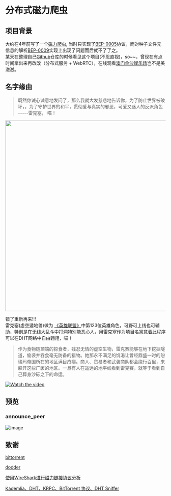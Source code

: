 # 分布式磁力爬虫
      
## 项目背景
大约在4年前写了一个[磁力爬虫](https://github.com/tookbra/dht-crawl), 当时只实现了[BEP-0005](http://www.bittorrent.org/beps/bep_0005.html)协议，而对种子文件元信息的解析[BEP-0009](https://www.cnblogs.com/LittleHann/p/6180296.html)实现上出现了问题而后就不了了之。   
某天在整理自己[Github](https://github.com/tookbra?tab=repositories)仓库的时候看见这个项目(不忍直视)，so~~，曾现在有点时间拿出来再改改（分布式服务 + WebRTC），在线观看[澳门金沙娱乐场](https://en.wikipedia.org/wiki/Sands_Macao)岂不是美滋滋。
     
## 名字缘由
  
> 既然你诚心诚意地发问了，那么我就大发慈悲地告诉你，为了防止世界被破坏，，为了守护世界的和平，贯彻爱与真实的邪恶，可爱又迷人的反派角色 -----雷克塞， 喵！    
   
   
<div align=center><img src="https://i.loli.net/2020/03/14/mK35rwUG1hjCNRF.jpg" width="600"/></div>
   
   
错了重新再来!!!  
雷克塞(虚空遁地兽)做为 [《英雄联盟》](https://lol.qq.com "标题")中第123位英雄角色，可野可上线也可辅助，特别是在无线大乱斗中打洞特别能恶心人，用雷克塞作为项目名寓意着此程序可以在DHT网络中自由翱翔，喵！
    
> 作为食物链顶端的掠食者，残忍无情的虚空生物，雷克赛能够在地下挖掘隧道，偷袭并吞食毫无防备的猎物。她那永不满足的饥渴让曾经鼎盛一时的恕瑞玛帝国所在的地区满目疮痍。商人、贸易者和武装商队都会绕行百里，来躲开这些广袤的地区。一旦有人在遥远的地平线看到雷克赛，就等于看到自己葬身沙砾之下的命运。
                 
      
      
[![Watch the video](http://i1.hdslb.com/bfs/archive/4e5b474b0938e138448ae50cf97e2d68fc2e81c3.jpg@1920w_1080h.webp)](http://player.bilibili.com/player.html?aid=60993476&cid=106125537&page=1)
  
    
    
## 预览

### announce_peer
![image](https://github.com/tookbra/reksai/blob/master/doc/images/announce_peer.gif)

## 致谢
[bittorrent](http://www.bittorrent.org/index.html "标题")

[dodder](https://dodder.cc "标题")

[使用WireShark进行磁力链接协议分析](https://www.aneasystone.com/archives/2015/05/analyze-magnet-protocol-using-wireshark.html)

[Kademlia、DHT、KRPC、BitTorrent 协议、DHT Sniffer](https://www.cnblogs.com/LittleHann/p/6180296.html)